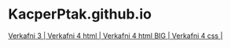 # KacperPtak.github.io
[Verkafni 3 | ](/Verkafni/htmlsida.html)
[Verkafni 4 html | ](/Verkafni4/index.html)
[Verkafni 4 html BIG | ](/Verkafni4/verkafni53.html)
[Verkafni 4 css | ](/Verkafni4/Verkafni4.css)


